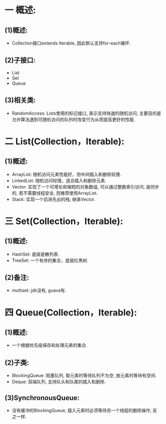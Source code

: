 # 一 概述:
## (1)概述:
- Collection接口extends Iterable, 因此默认支持for-each循环.

## (2)子接口:
- List
- Set
- Queue

## (3)相关类:
- RandomAccess: Lists使用的标记接口, 表示支持快速的随机访问, 主要目的是允许算法遇到可随机访问的队列时改变行为从而提高更好的性能.


# 二 List(Collection，Iterable):
## (1)概述:
- ArrayList: 随机访问元素性能好，但中间插入和删除较慢.
- LinkedList: 随机访问较慢，适合插入和删除元素.
- Vector: 实现了一个可增长和缩短的对象数组, 可以通过整数索引访问; 是同步的, 若不需要线程安全, 则推荐使用ArrayList.
- Stack: 实现一个后进先出的栈; 继承Vector.

# 三 Set(Collection，Iterable):
## (1)概述:
- HashSet: 底层是散列表.
- TreeSet: 一个有序的集合，底层红黑树.

## (2)备注:
- multiset: jdk没有, guava有.

# 四 Queue(Collection，Iterable):
## (1)概述:
- 一个根据优先级保存和处理元素的集合.

## (2)子类:
- BlockingQueue: 阻塞队列, 取元素时等待队列不为空, 放元素时等待有空间.
- Deque: 双端队列, 支持队头和队尾的插入和删除.

## (3)SynchronousQueue:
- 没有缓冲的BlockingQueue, 插入元素时必须等待另一个线程的删除操作, 反之一样.
